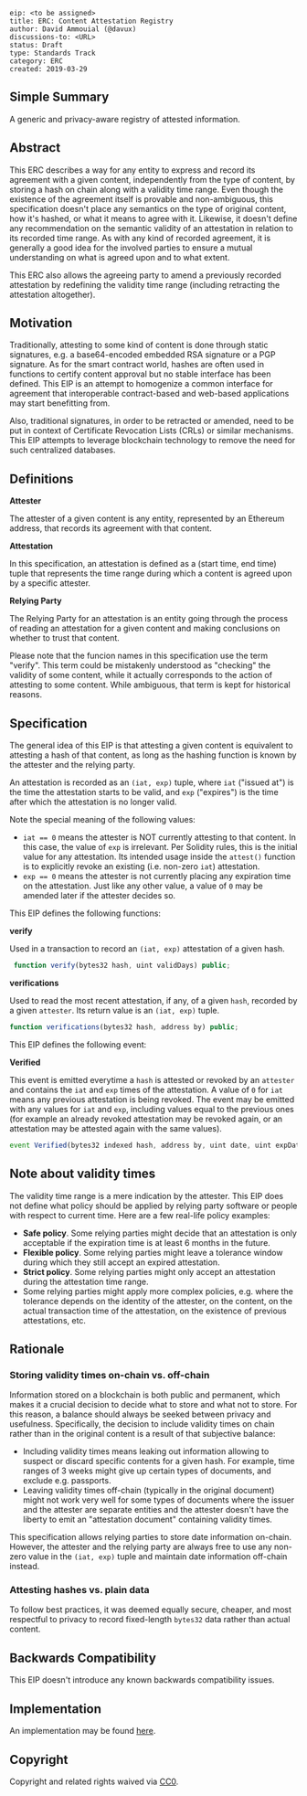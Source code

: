 ```
eip: <to be assigned>
title: ERC: Content Attestation Registry
author: David Ammouial (@davux)
discussions-to: <URL>
status: Draft
type: Standards Track
category: ERC
created: 2019-03-29
```

## Simple Summary
A generic and privacy-aware registry of attested information.

## Abstract
This ERC describes a way for any entity to express and record its agreement with a given content, independently from the type of content, by storing a hash on chain along with a validity time range. Even though the existence of the agreement itself is provable and non-ambiguous, this specification doesn't place any semantics on the type of original content, how it's hashed, or what it means to agree with it. Likewise, it doesn't define any recommendation on the semantic validity of an attestation in relation to its recorded time range. As with any kind of recorded agreement, it is generally a good idea for the involved parties to ensure a mutual understanding on what is agreed upon and to what extent.

This ERC also allows the agreeing party to amend a previously recorded attestation by redefining the validity time range (including retracting the attestation altogether).

## Motivation
Traditionally, attesting to some kind of content is done through static signatures, e.g. a base64-encoded embedded RSA signature or a PGP signature. As for the smart contract world, hashes are often used in functions to certify content approval but no stable interface has been defined. This EIP is an attempt to homogenize a common interface for agreement that interoperable contract-based and web-based applications may start benefitting from.

Also, traditional signatures, in order to be retracted or amended, need to be put in context of Certificate Revocation Lists (CRLs) or similar mechanisms. This EIP attempts to leverage blockchain technology to remove the need for such centralized databases.

## Definitions

**Attester**

The attester of a given content is any entity, represented by an Ethereum address, that records its agreement with that content.

**Attestation**

In this specification, an attestation is defined as a (start time, end time) tuple that represents the time range during which a content is agreed upon by a specific attester.

**Relying Party**

The Relying Party for an attestation is an entity going through the process of reading an attestation for a given content and making conclusions on whether to trust that content.

Please note that the funcion names in this specification use the term "verify". This term could be mistakenly understood as "checking" the validity of some content, while it actually corresponds to the action of attesting to some content. While ambiguous, that term is kept for historical reasons.

## Specification

The general idea of this EIP is that attesting a given content is equivalent to attesting a hash of that content, as long as the hashing function is known by the attester and the relying party.

An attestation is recorded as an `(iat, exp)` tuple, where `iat` ("issued at") is the time the attestation starts to be valid, and `exp` ("expires") is the time after which the attestation is no longer valid.

Note the special meaning of the following values:

- `iat == 0` means the attester is NOT currently attesting to that content. In this case, the value of `exp` is irrelevant. Per Solidity rules, this is the initial value for any attestation. Its intended usage inside the `attest()` function is to explicitly revoke an existing (i.e. non-zero `iat`) attestation.
- `exp == 0` means the attester is not currently placing any expiration time on the attestation. Just like any other value, a value of `0` may be amended later if the attester decides so.

This EIP defines the following functions:

**verify**

Used in a transaction to record an `(iat, exp)` attestation of a given hash.

```js
 function verify(bytes32 hash, uint validDays) public;
```

**verifications**

Used to read the most recent attestation, if any, of a given `hash`, recorded by a given `attester`. Its return value is an `(iat, exp)` tuple.

```js
function verifications(bytes32 hash, address by) public;
```

This EIP defines the following event:

**Verified**

This event is emitted everytime a `hash` is attested or revoked by an `attester` and contains the `iat` and `exp` times of the attestation. A value of `0` for `iat` means any previous attestation is being revoked. The event may be emitted with any values for `iat` and `exp`, including values equal to the previous ones (for example an already revoked attestation may be revoked again, or an attestation may be attested again with the same values).

```js
event Verified(bytes32 indexed hash, address by, uint date, uint expDate);
```

## Note about validity times

The validity time range is a mere indication by the attester. This EIP does not define what policy should be applied by relying party software or people with respect to current time. Here are a few real-life policy examples:

- **Safe policy**. Some relying parties might decide that an attestation is only acceptable if the expiration time is at least 6 months in the future.
- **Flexible policy**. Some relying parties might leave a tolerance window during which they still accept an expired attestation.
- **Strict policy**. Some relying parties might only accept an attestation during the attestation time range.
- Some relying parties might apply more complex policies, e.g. where the tolerance depends on the identity of the attester, on the content, on the actual transaction time of the attestation, on the existence of previous attestations, etc.

## Rationale

### Storing validity times on-chain vs. off-chain
Information stored on a blockchain is both public and permanent, which makes it a crucial decision to decide what to store and what not to store. For this reason, a balance should always be seeked between privacy and usefulness. Specifically, the decision to include validity times on chain rather than in the original content is a result of that subjective balance:

- Including validity times means leaking out information allowing to suspect or discard specific contents for a given hash. For example, time ranges of 3 weeks might give up certain types of documents, and exclude e.g. passports.
- Leaving validity times off-chain (typically in the original document) might not work very well for some types of documents where the issuer and the attester are separate entities and the attester doesn't have the liberty to emit an "attestation document" containing validity times.

This specification allows relying parties to store date information on-chain. However, the attester and the relying party are always free to use any non-zero value in the `(iat, exp)` tuple and maintain date information off-chain instead.

### Attesting hashes vs. plain data
To follow best practices, it was deemed equally secure, cheaper, and most respectful to privacy to record fixed-length `bytes32` data rather than actual content.

## Backwards Compatibility
This EIP doesn't introduce any known backwards compatibility issues.

## Implementation
An implementation may be found [here](https://gitlab.com/KayTrust/developer/blob/master/contracts/AttestationRegistry.sol).

## Copyright
Copyright and related rights waived via [CC0](https://creativecommons.org/publicdomain/zero/1.0/).
